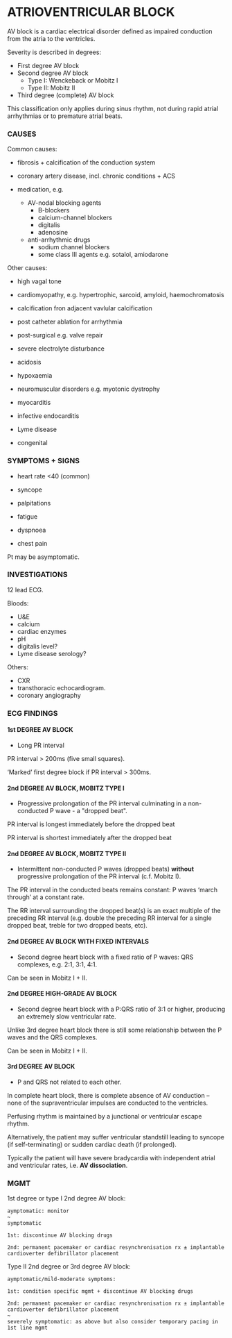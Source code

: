 # ATRIOVENTRICULAR BLOCK

AV block is a cardiac electrical disorder defined as impaired conduction from the atria to the ventricles.

Severity is described in degrees:

- First degree AV block
- Second degree AV block
	- Type I: Wenckeback or Mobitz I
	- Type II: Mobitz II
- Third degree (complete) AV block

This classification only applies during sinus rhythm, not during rapid atrial arrhythmias or to premature atrial beats.

### CAUSES

Common causes:

- fibrosis + calcification of the conduction system

- coronary artery disease, incl. chronic conditions + ACS

- medication, e.g.
	
	- AV-nodal blocking agents
		- B-blockers
		- calcium-channel blockers
		- digitalis
		- adenosine
	- anti-arrhythmic drugs
		- sodium channel blockers
		- some class III agents e.g. sotalol, amiodarone
		
Other causes:

- high vagal tone

- cardiomyopathy, e.g. hypertrophic, sarcoid, amyloid, haemochromatosis

- calcification fron adjacent vavlular calcification

- post catheter ablation for arrhythmia

- post-surgical e.g. valve repair

- severe electrolyte disturbance

- acidosis

- hypoxaemia

- neuromuscular disorders e.g. myotonic dystrophy

- myocarditis

- infective endocarditis

- Lyme disease

- congenital

### SYMPTOMS + SIGNS	

- heart rate <40 (common)

- syncope

- palpitations

- fatigue

- dyspnoea

- chest pain

Pt may be asymptomatic.

### INVESTIGATIONS

12 lead ECG.

Bloods:

- U&E
- calcium
- cardiac enzymes
- pH
- digitalis level?
- Lyme disease serology?

Others:
- CXR
- transthoracic echocardiogram.
- coronary angiography

### ECG FINDINGS

#### 1st DEGREE AV BLOCK

- Long PR interval

PR interval > 200ms (five small squares).

‘Marked’ first degree block if PR interval > 300ms.

#### 2nd DEGREE AV BLOCK, MOBITZ TYPE I

- Progressive prolongation of the PR interval culminating in a non-conducted P wave - a "dropped beat".

PR interval is longest immediately before the dropped beat

PR interval is shortest immediately after the dropped beat

#### 2nd DEGREE AV BLOCK, MOBITZ TYPE II

- Intermittent non-conducted P waves (dropped beats) **without** progressive prolongation of the PR interval (c.f. Mobitz I).

The PR interval in the conducted beats remains constant: P waves ‘march through’ at a constant rate.

The RR interval surrounding the dropped beat(s) is an exact multiple of the preceding RR interval (e.g. double the preceding RR interval for a single dropped beat, treble for two dropped beats, etc).

#### 2nd DEGREE AV BLOCK WITH FIXED INTERVALS

- Second degree heart block with a fixed ratio of P waves: QRS complexes, e.g. 2:1, 3:1, 4:1.

Can be seen in Mobitz I + II.

#### 2nd DEGREE HIGH-GRADE AV BLOCK

- Second degree heart block with a P:QRS ratio of 3:1 or higher, producing an extremely slow ventricular rate.

Unlike 3rd degree heart block there is still some relationship between the P waves and the QRS complexes.

Can be seen in Mobitz I + II.

#### 3rd DEGREE AV BLOCK

- P and QRS not related to each other.

In complete heart block, there is complete absence of AV conduction – none of the supraventricular impulses are conducted to the ventricles.

Perfusing rhythm is maintained by a junctional or ventricular escape rhythm. 

Alternatively, the patient may suffer ventricular standstill leading to syncope (if self-terminating) or sudden cardiac death (if prolonged).

Typically the patient will have severe bradycardia with independent atrial and ventricular rates, i.e. **AV dissociation**.

### MGMT

1st degree or type I 2nd degree AV block:

	aymptomatic: monitor
	~
	symptomatic
	
	1st: discontinue AV blocking drugs
	
	2nd: permanent pacemaker or cardiac resynchronisation rx ± implantable cardioverter defibrillator placement

Type II 2nd degree or 3rd degree AV block:

	aymptomatic/mild-moderate symptoms: 
	
	1st: condition specific mgmt + discontinue AV blocking drugs
	
	2nd: permanent pacemaker or cardiac resynchronisation rx ± implantable cardioverter defibrillator placement
	~
	severely symptomatic: as above but also consider temporary pacing in 1st line mgmt








